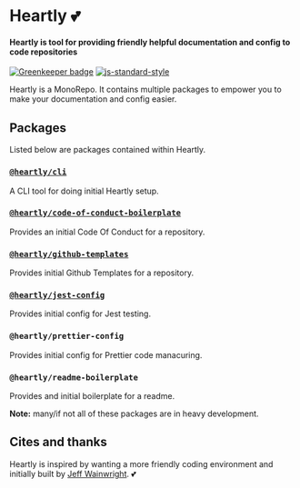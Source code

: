 # Heartly 💕

#### Heartly is tool for providing friendly helpful documentation and config to code repositories

[![Greenkeeper badge](https://badges.greenkeeper.io/heartly/heartly.svg)](https://greenkeeper.io/)
[![js-standard-style](https://img.shields.io/badge/code%20style-standard-brightgreen.svg)](http://standardjs.com)

Heartly is a MonoRepo. It contains multiple packages to empower you to make your documentation and config easier.

## Packages

Listed below are packages contained within Heartly.

### [`@heartly/cli`](/packages/cli)

A CLI tool for doing initial Heartly setup.

### [`@heartly/code-of-conduct-boilerplate`](/packages/code-of-conduct-boilerplate)

Provides an initial Code Of Conduct for a repository.

### [`@heartly/github-templates`](/packages/github-templates)

Provides initial Github Templates for a repository.

### [`@heartly/jest-config`](/packages/jest-config)

Provides initial config for Jest testing.

### `@heartly/prettier-config`

Provides initial config for Prettier code manacuring.

### `@heartly/readme-boilerplate`

Provides and initial boilerplate for a readme.

**Note:** many/if not all of these packages are in heavy development.

## Cites and thanks

Heartly is inspired by wanting a more friendly coding environment and initially built by [Jeff Wainwright](https://github.com/yowainwright). 💕
